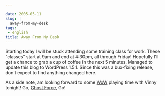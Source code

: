 ```yaml
---

date: 2005-05-11
slug: |
  away-from-my-desk
tags:
 - english
title: Away From My Desk
---
```


Starting today I will be stuck attending some training class for work.
These "classes" start at 9am and end at 4:30pm, all through Friday!
Hopefully I'll get a chance to grab a cup of coffee in the next 5
minutes. Managed to update this blog to WordPress 1.5.1. Since this was
a bux-fixing release, don't expect to find anything changed here.

As a side note, am looking forward to some
[WoW](http://www.worldofwarcraft.net) playing time with Vinny tonight!
Go, [Ghost Force](http://www.ghost-force.net), Go!
